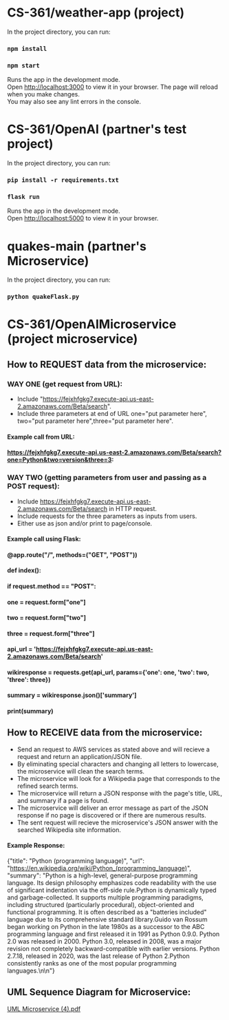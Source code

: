# CS-361/weather-app (project)
In the project directory, you can run:
### `npm install`
### `npm start`
Runs the app in the development mode.\
Open [http://localhost:3000](http://localhost:3000) to view it in your browser.
The page will reload when you make changes.\
You may also see any lint errors in the console.
# CS-361/OpenAI (partner's test project)
In the project directory, you can run:
### `pip install -r requirements.txt`
### `flask run`
Runs the app in the development mode.\
Open [http://localhost:5000](http://localhost:5000) to view it in your browser.
# quakes-main (partner's Microservice)
In the project directory, you can run:
### `python quakeFlask.py`

# CS-361/OpenAIMicroservice (project microservice)
## How to REQUEST data from the microservice:
### WAY ONE (get request from URL):
* Include "https://fejxhfgkg7.execute-api.us-east-2.amazonaws.com/Beta/search".
* Include three parameters at end of URL one="put parameter here", two="put parameter here",three="put parameter here".

#### Example call from URL:
#### https://fejxhfgkg7.execute-api.us-east-2.amazonaws.com/Beta/search?one=Python&two=version&three=3:

### WAY TWO (getting parameters from user and passing as a POST request):
* Include https://fejxhfgkg7.execute-api.us-east-2.amazonaws.com/Beta/search in HTTP request.
* Include requests for the three parameters as inputs from users.
* Either use as json and/or print to page/console.

#### Example call using Flask:
#### @app.route("/", methods=("GET", "POST"))
#### def index():
####     if request.method == "POST":
####         one = request.form["one"]
####         two = request.form["two"]
####         three = request.form["three"]
####         api_url = 'https://fejxhfgkg7.execute-api.us-east-2.amazonaws.com/Beta/search'
####         wikiresponse = requests.get(api_url, params={'one': one, 'two': two, 'three': three})
####         summary = wikiresponse.json()['summary']
####         print(summary)

## How to RECEIVE data from the microservice:
* Send an request to AWS services as stated above and will recieve a request and return an application/JSON file.
* By eliminating special characters and changing all letters to lowercase, the microservice will clean the search terms.
* The microservice will look for a Wikipedia page that corresponds to the refined search terms.
* The microservice will return a JSON response with the page's title, URL, and summary if a page is found.
* The microservice will deliver an error message as part of the JSON response if no page is discovered or if there are numerous results.
* The sent request will recieve the microservice's JSON answer with the searched Wikipedia site information.

#### Example Response: 
      
{"title": "Python (programming language)", "url": "https://en.wikipedia.org/wiki/Python_(programming_language)", "summary": "Python is a high-level, general-purpose programming language. Its design philosophy emphasizes code readability with the use of significant indentation via the off-side rule.Python is dynamically typed and garbage-collected. It supports multiple programming paradigms, including structured (particularly procedural), object-oriented and functional programming. It is often described as a \"batteries included\" language due to its comprehensive standard library.Guido van Rossum began working on Python in the late 1980s as a successor to the ABC programming language and first released it in 1991 as Python 0.9.0. Python 2.0 was released in 2000. Python 3.0, released in 2008, was a major revision not completely backward-compatible with earlier versions. Python 2.7.18, released in 2020, was the last release of Python 2.Python consistently ranks as one of the most popular programming languages.\n\n"}

## UML Sequence Diagram for Microservice:

[UML Microservice (4).pdf](https://github.com/drewbush1990/CS361/files/11504303/UML.Microservice.4.pdf)

